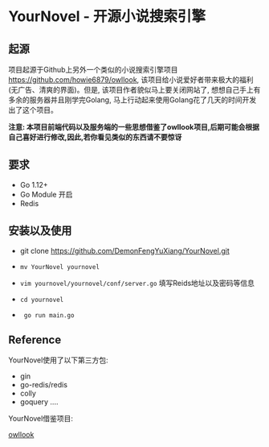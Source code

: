 # YourNovel - 开源小说搜索引擎

## 起源

  项目起源于Github上另外一个类似的小说搜索引擎项目 https://github.com/howie6879/owllook, 该项目给小说爱好者带来极大的福利(无广告、清爽的界面)。但是, 该项目作者貌似马上要关闭网站了, 想想自己手上有多余的服务器并且刚学完Golang, 马上行动起来使用Golang花了几天的时间开发出了这个项目。
  
  **注意: 本项目前端代码以及服务端的一些思想借鉴了owllook项目,后期可能会根据自己喜好进行修改,因此,若你看见类似的东西请不要惊讶**

## 要求

- Go 1.12+ 
- Go Module 开启
- Redis

## 安装以及使用

- git clone https://github.com/DemonFengYuXiang/YourNovel.git 

- `mv YourNovel yournovel`

- `vim yournovel/yournovel/conf/server.go` 填写Reids地址以及密码等信息

- `cd yournovel`

- ` go run main.go`

## Reference

YourNovel使用了以下第三方包:

- gin
- go-redis/redis
- colly
- goquery 
.... 

YourNovel借鉴项目:

[owllook](https://github.com/howie6879/owllook)

